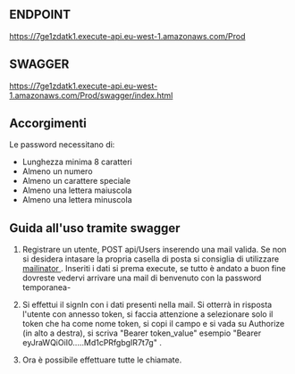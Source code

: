 ## ENDPOINT

https://7ge1zdatk1.execute-api.eu-west-1.amazonaws.com/Prod

## SWAGGER 

https://7ge1zdatk1.execute-api.eu-west-1.amazonaws.com/Prod/swagger/index.html

## Accorgimenti

Le password necessitano di: 

* Lunghezza minima 8 caratteri
* Almeno un numero
* Almeno un carattere speciale
* Almeno una lettera maiuscola
* Almeno una lettera minuscola

## Guida all'uso tramite swagger

1. Registrare un utente, POST api/Users inserendo una mail valida. Se non si desidera intasare la propria casella di posta si consiglia di utilizzare [mailinator ](https://www.mailinator.com/) . Inseriti i dati si prema execute, se tutto è andato a buon fine dovreste vedervi arrivare una mail di benvenuto con la password temporanea-

2. Si effettui il signIn con i dati presenti nella mail. Si otterrà in risposta l'utente con annesso token, si faccia attenzione a selezionare solo il token che ha come nome token, si copi il campo e si vada su Authorize (in alto a destra), si scriva "Bearer token_value" esempio "Bearer eyJraWQiOiI0.....Md1cPRfgbgIR7t7g" .

3. Ora è possibile effettuare tutte le chiamate.  

   

   

   

   